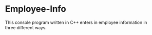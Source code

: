 # Employee-Info
This console program written in C++ enters in employee information in three different ways.
